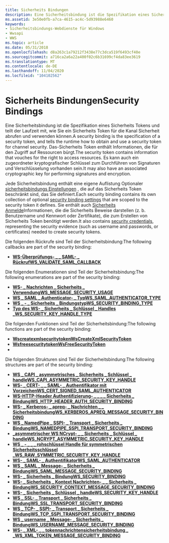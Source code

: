 ```yaml
---
title: Sicherheits Bindungen
description: Eine Sicherheitsbindung ist die Spezifikation eines Sicherheits Tokens und teilt der Laufzeit mit, wie Sie ein Sicherheits Token für die Kanal Sicherheit abrufen und verwenden können.
ms.assetid: 3e50e0fb-a7ca-4615-ac4c-5d93988e6460
keywords:
- Sicherheitsbindungs-Webdienste für Windows
- Wwsapi
- WWS
ms.topic: article
ms.date: 05/31/2018
ms.openlocfilehash: d8a263c1a79212f3438e77c3dca519f6493cf40e
ms.sourcegitcommit: a716ca2a6a22a400f02c6b31699cf4da83ee3619
ms.translationtype: MT
ms.contentlocale: de-DE
ms.lasthandoff: 11/04/2020
ms.locfileid: "104102562"
---
```

# <a name="security-bindings"></a><span data-ttu-id="6ae74-106">Sicherheits Bindungen</span><span class="sxs-lookup"><span data-stu-id="6ae74-106">Security Bindings</span></span>

<span data-ttu-id="6ae74-107">Eine Sicherheitsbindung ist die Spezifikation eines Sicherheits Tokens und teilt der Laufzeit mit, wie Sie ein Sicherheits Token für die Kanal Sicherheit abrufen und verwenden können.</span><span class="sxs-lookup"><span data-stu-id="6ae74-107">A security binding is the specification of a security token, and tells the runtime how to obtain and use a security token for channel security.</span></span> <span data-ttu-id="6ae74-108">Das-Sicherheits Token enthält Informationen, die für den Zugriff auf Ressourcen bürgt.</span><span class="sxs-lookup"><span data-stu-id="6ae74-108">The security token contains information that vouches for the right to access resources.</span></span> <span data-ttu-id="6ae74-109">Es kann auch ein zugeordneter kryptografischer Schlüssel zum Durchführen von Signaturen und Verschlüsselung vorhanden sein.</span><span class="sxs-lookup"><span data-stu-id="6ae74-109">It may also have an associated cryptographic key for performing signatures and encryption.</span></span>


<span data-ttu-id="6ae74-110">Jede Sicherheitsbindung enthält eine eigene Auflistung Optionaler [sicherheitsbindungs Einstellungen](security-binding-settings.md) , die auf das Sicherheits Token beschränkt sind, das Sie definiert.</span><span class="sxs-lookup"><span data-stu-id="6ae74-110">Each security binding contains its own collection of optional [security binding settings](security-binding-settings.md) that are scoped to the security token it defines.</span></span> <span data-ttu-id="6ae74-111">Sie enthält auch [Sicherheits Anmelde](security-credentials.md)Informationen, die die Sicherheits Beweise darstellen (z. b. Benutzername und Kennwort oder Zertifikate), die zum Erstellen von Sicherheits Token benötigt werden.</span><span class="sxs-lookup"><span data-stu-id="6ae74-111">It also contains [security credentials](security-credentials.md), representing the security evidence (such as username and passwords, or certificates) needed to create security tokens.</span></span>

<span data-ttu-id="6ae74-112">Die folgenden Rückrufe sind Teil der Sicherheitsbindung:</span><span class="sxs-lookup"><span data-stu-id="6ae74-112">The following callbacks are part of the security binding:</span></span>

-   [<span data-ttu-id="6ae74-113">**WS-Überprüfungs- \_ \_ SAML- \_ Rückruf**</span><span class="sxs-lookup"><span data-stu-id="6ae74-113">**WS\_VALIDATE\_SAML\_CALLBACK**</span></span>](/windows/desktop/api/WebServices/nc-webservices-ws_validate_saml_callback)

<span data-ttu-id="6ae74-114">Die folgenden Enumerationen sind Teil der Sicherheitsbindung:</span><span class="sxs-lookup"><span data-stu-id="6ae74-114">The following enumerations are part of the security binding:</span></span>

-   [<span data-ttu-id="6ae74-115">**WS- \_ Nachrichten \_ Sicherheits \_ Verwendung**</span><span class="sxs-lookup"><span data-stu-id="6ae74-115">**WS\_MESSAGE\_SECURITY\_USAGE**</span></span>](/windows/desktop/api/WebServices/ne-webservices-ws_message_security_usage)
-   [<span data-ttu-id="6ae74-116">**WS \_ SAML \_ Authenticator- \_ Typ**</span><span class="sxs-lookup"><span data-stu-id="6ae74-116">**WS\_SAML\_AUTHENTICATOR\_TYPE**</span></span>](/windows/desktop/api/WebServices/ne-webservices-ws_saml_authenticator_type)
-   [<span data-ttu-id="6ae74-117">**WS \_ - \_ Sicherheits \_ Bindungstyp**</span><span class="sxs-lookup"><span data-stu-id="6ae74-117">**WS\_SECURITY\_BINDING\_TYPE**</span></span>](/windows/desktop/api/WebServices/ne-webservices-ws_security_binding_type)
-   [<span data-ttu-id="6ae74-118">**Typ des WS- \_ Sicherheits \_ Schlüssel \_ Handles \_**</span><span class="sxs-lookup"><span data-stu-id="6ae74-118">**WS\_SECURITY\_KEY\_HANDLE\_TYPE**</span></span>](/windows/desktop/api/WebServices/ne-webservices-ws_security_key_handle_type)

<span data-ttu-id="6ae74-119">Die folgenden Funktionen sind Teil der Sicherheitsbindung:</span><span class="sxs-lookup"><span data-stu-id="6ae74-119">The following functions are part of the security binding:</span></span>

-   [<span data-ttu-id="6ae74-120">**Wscreatexmlsecuritytoken**</span><span class="sxs-lookup"><span data-stu-id="6ae74-120">**WsCreateXmlSecurityToken**</span></span>](/windows/desktop/api/WebServices/nf-webservices-wscreatexmlsecuritytoken)
-   [<span data-ttu-id="6ae74-121">**Wsfreesecuritytoken**</span><span class="sxs-lookup"><span data-stu-id="6ae74-121">**WsFreeSecurityToken**</span></span>](/windows/desktop/api/WebServices/nf-webservices-wsfreesecuritytoken)
-   

<span data-ttu-id="6ae74-122">Die folgenden Strukturen sind Teil der Sicherheitsbindung:</span><span class="sxs-lookup"><span data-stu-id="6ae74-122">The following structures are part of the security binding:</span></span>

-   [<span data-ttu-id="6ae74-123">**WS \_ CAPI \_ asymmetrisches \_ Sicherheits \_ Schlüssel \_ handle**</span><span class="sxs-lookup"><span data-stu-id="6ae74-123">**WS\_CAPI\_ASYMMETRIC\_SECURITY\_KEY\_HANDLE**</span></span>](/windows/desktop/api/WebServices/ns-webservices-ws_capi_asymmetric_security_key_handle)
-   [<span data-ttu-id="6ae74-124">**WS- \_ CERT- \_ \_ SAML- \_ Authentifikator mit Vorzeichen**</span><span class="sxs-lookup"><span data-stu-id="6ae74-124">**WS\_CERT\_SIGNED\_SAML\_AUTHENTICATOR**</span></span>](/windows/desktop/api/WebServices/ns-webservices-ws_cert_signed_saml_authenticator)
-   [<span data-ttu-id="6ae74-125">**WS-HTTP-Header Authentifizierung- \_ \_ \_ \_ Sicherheits \_ Bindung**</span><span class="sxs-lookup"><span data-stu-id="6ae74-125">**WS\_HTTP\_HEADER\_AUTH\_SECURITY\_BINDING**</span></span>](/windows/desktop/api/WebServices/ns-webservices-ws_http_header_auth_security_binding)
-   [<span data-ttu-id="6ae74-126">**WS- \_ Kerberos- \_ apreq- \_ Nachrichten \_ \_ Sicherheitsbindung**</span><span class="sxs-lookup"><span data-stu-id="6ae74-126">**WS\_KERBEROS\_APREQ\_MESSAGE\_SECURITY\_BINDING**</span></span>](/windows/desktop/api/WebServices/ns-webservices-ws_kerberos_apreq_message_security_binding)
-   [<span data-ttu-id="6ae74-127">**WS \_ NamedPipe \_ SSPI- \_ Transport \_ Sicherheits \_ Bindung**</span><span class="sxs-lookup"><span data-stu-id="6ae74-127">**WS\_NAMEDPIPE\_SSPI\_TRANSPORT\_SECURITY\_BINDING**</span></span>](/windows/desktop/api/WebServices/ns-webservices-ws_namedpipe_sspi_transport_security_binding)
-   [<span data-ttu-id="6ae74-128">**\_asymmetrischer WS NCrypt- \_ \_ Sicherheits \_ Schlüssel \_ handle**</span><span class="sxs-lookup"><span data-stu-id="6ae74-128">**WS\_NCRYPT\_ASYMMETRIC\_SECURITY\_KEY\_HANDLE**</span></span>](/windows/desktop/api/WebServices/ns-webservices-ws_ncrypt_asymmetric_security_key_handle)
-   [<span data-ttu-id="6ae74-129">**WS \_ - \_ \_ \_ rohschlüssel Handle für symmetrischen Sicherheitsschlüssel \_**</span><span class="sxs-lookup"><span data-stu-id="6ae74-129">**WS\_RAW\_SYMMETRIC\_SECURITY\_KEY\_HANDLE**</span></span>](/windows/desktop/api/WebServices/ns-webservices-ws_raw_symmetric_security_key_handle)
-   [<span data-ttu-id="6ae74-130">**WS- \_ SAML- \_ Authentifikator**</span><span class="sxs-lookup"><span data-stu-id="6ae74-130">**WS\_SAML\_AUTHENTICATOR**</span></span>](/windows/desktop/api/WebServices/ns-webservices-ws_saml_authenticator)
-   [<span data-ttu-id="6ae74-131">**WS \_ SAML \_ Message- \_ Sicherheits \_ Bindung**</span><span class="sxs-lookup"><span data-stu-id="6ae74-131">**WS\_SAML\_MESSAGE\_SECURITY\_BINDING**</span></span>](/windows/desktop/api/WebServices/ns-webservices-ws_saml_message_security_binding)
-   [<span data-ttu-id="6ae74-132">**WS- \_ Sicherheits \_ Bindung**</span><span class="sxs-lookup"><span data-stu-id="6ae74-132">**WS\_SECURITY\_BINDING**</span></span>](/windows/desktop/api/WebServices/ns-webservices-ws_security_binding)
-   [<span data-ttu-id="6ae74-133">**WS- \_ Sicherheits \_ Kontext Nachrichten- \_ \_ Sicherheits \_ Bindung**</span><span class="sxs-lookup"><span data-stu-id="6ae74-133">**WS\_SECURITY\_CONTEXT\_MESSAGE\_SECURITY\_BINDING**</span></span>](/windows/desktop/api/WebServices/ns-webservices-ws_security_context_message_security_binding)
-   [<span data-ttu-id="6ae74-134">**WS- \_ Sicherheits \_ Schlüssel \_ handle**</span><span class="sxs-lookup"><span data-stu-id="6ae74-134">**WS\_SECURITY\_KEY\_HANDLE**</span></span>](/windows/desktop/api/WebServices/ns-webservices-ws_security_key_handle)
-   [<span data-ttu-id="6ae74-135">**WS \_ SSL- \_ Transport \_ Sicherheits \_ Bindung**</span><span class="sxs-lookup"><span data-stu-id="6ae74-135">**WS\_SSL\_TRANSPORT\_SECURITY\_BINDING**</span></span>](/windows/desktop/api/WebServices/ns-webservices-ws_ssl_transport_security_binding)
-   [<span data-ttu-id="6ae74-136">**WS \_ TCP- \_ SSPI- \_ Transport \_ Sicherheits \_ Bindung**</span><span class="sxs-lookup"><span data-stu-id="6ae74-136">**WS\_TCP\_SSPI\_TRANSPORT\_SECURITY\_BINDING**</span></span>](/windows/desktop/api/WebServices/ns-webservices-ws_tcp_sspi_transport_security_binding)
-   [<span data-ttu-id="6ae74-137">**WS \_ username \_ Message- \_ Sicherheits \_ Bindung**</span><span class="sxs-lookup"><span data-stu-id="6ae74-137">**WS\_USERNAME\_MESSAGE\_SECURITY\_BINDING**</span></span>](/windows/desktop/api/WebServices/ns-webservices-ws_username_message_security_binding)
-   [<span data-ttu-id="6ae74-138">**WS- \_ XML- \_ \_ tokennachrichtensicherheitsbindung \_ \_**</span><span class="sxs-lookup"><span data-stu-id="6ae74-138">**WS\_XML\_TOKEN\_MESSAGE\_SECURITY\_BINDING**</span></span>](/windows/desktop/api/WebServices/ns-webservices-ws_xml_token_message_security_binding)

 

 




